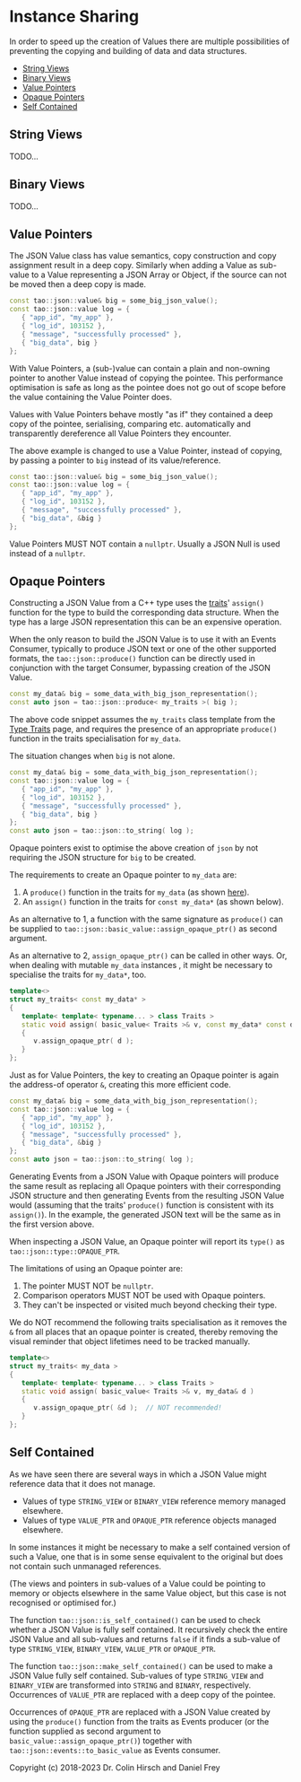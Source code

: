 # Instance Sharing

In order to speed up the creation of Values there are multiple possibilities of preventing the copying and building of data and data structures.

* [String Views](#string-views)
* [Binary Views](#binary-views)
* [Value Pointers](#value-pointers)
* [Opaque Pointers](#opaque-pointers)
* [Self Contained](#self-contained)

## String Views

TODO...

## Binary Views

TODO...

## Value Pointers

The JSON Value class has value semantics, copy construction and copy assignment result in a deep copy.
Similarly when adding a Value as sub-value to a Value representing a JSON Array or Object, if the source can not be moved then a deep copy is made.

```c++
const tao::json::value& big = some_big_json_value();
const tao::json::value log = {
   { "app_id", "my_app" },
   { "log_id", 103152 },
   { "message", "successfully processed" },
   { "big_data", big }
};
```

With Value Pointers, a (sub-)value can contain a plain and non-owning pointer to another Value instead of copying the pointee.
This performance optimisation is safe as long as the pointee does not go out of scope before the value containing the Value Pointer does.

Values with Value Pointers behave mostly "as if" they contained a deep copy of the pointee, serialising, comparing etc. automatically and transparently dereference all Value Pointers they encounter.

The above example is changed to use a Value Pointer, instead of copying, by passing a pointer to `big` instead of its value/reference.

```c++
const tao::json::value& big = some_big_json_value();
const tao::json::value log = {
   { "app_id", "my_app" },
   { "log_id", 103152 },
   { "message", "successfully processed" },
   { "big_data", &big }
};
```

Value Pointers MUST NOT contain a `nullptr`.
Usually a JSON Null is used instead of a `nullptr`.

## Opaque Pointers

Constructing a JSON Value from a C++ type uses the [traits](Type-Traits.md)' `assign()` function for the type to build the corresponding data structure.
When the type has a large JSON representation this can be an expensive operation.

When the only reason to build the JSON Value is to use it with an Events Consumer, typically to produce JSON text or one of the other supported formats, the `tao::json::produce()` function can be directly used in conjunction with the target Consumer, bypassing creation of the JSON Value.

```c++
const my_data& big = some_data_with_big_json_representation();
const auto json = tao::json::produce< my_traits >( big );
```

The above code snippet assumes the `my_traits` class template from the [Type Traits](Type-Traits.md) page, and requires the presence of an appropriate `produce()` function in the traits specialisation for `my_data`.

The situation changes when `big` is not alone.

```c++
const my_data& big = some_data_with_big_json_representation();
const tao::json::value log = {
   { "app_id", "my_app" },
   { "log_id", 103152 },
   { "message", "successfully processed" },
   { "big_data", big }
};
const auto json = tao::json::to_string( log );
```

Opaque pointers exist to optimise the above creation of `json` by not requiring the JSON structure for `big` to be created.

The requirements to create an Opaque pointer to `my_data` are:

1. A `produce()` function in the traits for `my_data` (as shown [here](Type-Traits.md)).
2. An `assign()` function in the traits for `const my_data*` (as shown below).

As an alternative to 1, a function with the same signature as `produce()` can be supplied to `tao::json::basic_value::assign_opaque_ptr()` as second argument.

As an alternative to 2, `assign_opaque_ptr()` can be called in other ways.
Or, when dealing with mutable `my_data` instances , it might be necessary to specialise the traits for `my_data*`, too.

```c++
template<>
struct my_traits< const my_data* >
{
   template< template< typename... > class Traits >
   static void assign( basic_value< Traits >& v, const my_data* const d )
   {
      v.assign_opaque_ptr( d );
   }
};
```

Just as for Value Pointers, the key to creating an Opaque pointer is again the address-of operator `&`, creating this more efficient code.

```c++
const my_data& big = some_data_with_big_json_representation();
const tao::json::value log = {
   { "app_id", "my_app" },
   { "log_id", 103152 },
   { "message", "successfully processed" },
   { "big_data", &big }
};
const auto json = tao::json::to_string( log );
```

Generating Events from a JSON Value with Opaque pointers will produce the same result as replacing all Opaque pointers with their corresponding JSON structure and then generating Events from the resulting JSON Value would (assuming that the traits' `produce()` function is consistent with its `assign()`).
In the example, the generated JSON text will be the same as in the first version above.

When inspecting a JSON Value, an Opaque pointer will report its `type()` as `tao::json::type::OPAQUE_PTR`.

The limitations of using an Opaque pointer are:

1. The pointer MUST NOT be `nullptr`.
2. Comparison operators MUST NOT be used with Opaque pointers.
3. They can't be inspected or visited much beyond checking their type.

We do NOT recommend the following traits specialisation as it removes the `&` from all places that an opaque pointer is created, thereby removing the visual reminder that object lifetimes need to be tracked manually.

```c++
template<>
struct my_traits< my_data >
{
   template< template< typename... > class Traits >
   static void assign( basic_value< Traits >& v, my_data& d )
   {
      v.assign_opaque_ptr( &d );  // NOT recommended!
   }
};
```

## Self Contained

As we have seen there are several ways in which a JSON Value might reference data that it does not manage.

* Values of type `STRING_VIEW` or `BINARY_VIEW` reference memory managed elsewhere.
* Values of type `VALUE_PTR` and `OPAQUE_PTR` reference objects managed elsewhere.

In some instances it might be necessary to make a self contained version of such a Value, one that is in some sense equivalent to the original but does not contain such unmanaged references.

(The views and pointers in sub-values of a Value could be pointing to memory or objects elsewhere in the same Value object, but this case is not recognised or optimised for.)

The function `tao::json::is_self_contained()` can be used to check whether a JSON Value is fully self contained.
It recursively check the entire JSON Value and all sub-values and returns `false` if it finds a sub-value of type `STRING_VIEW`, `BINARY_VIEW`, `VALUE_PTR` or `OPAQUE_PTR`.

The function `tao::json::make_self_contained()` can be used to make a JSON Value fully self contained.
Sub-values of type `STRING_VIEW` and `BINARY_VIEW` are transformed into `STRING` and `BINARY`, respectively.
Occurrences of `VALUE_PTR` are replaced with a deep copy of the pointee.

Occurrences of `OPAQUE_PTR` are replaced with a JSON Value created by using the `produce()` function from the traits as Events producer (or the function supplied as second argument to `basic_value::assign_opaque_ptr()`) together with `tao::json::events::to_basic_value` as Events consumer.

Copyright (c) 2018-2023 Dr. Colin Hirsch and Daniel Frey
